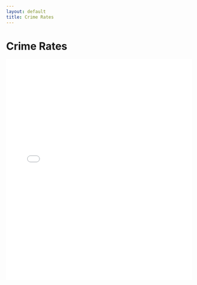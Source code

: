 ```yaml
---
layout: default
title: Crime Rates
---
```


# Crime Rates

<iframe src="/crime_rates_plotly.html" width="100%" height="600" frameborder="0"></iframe>
